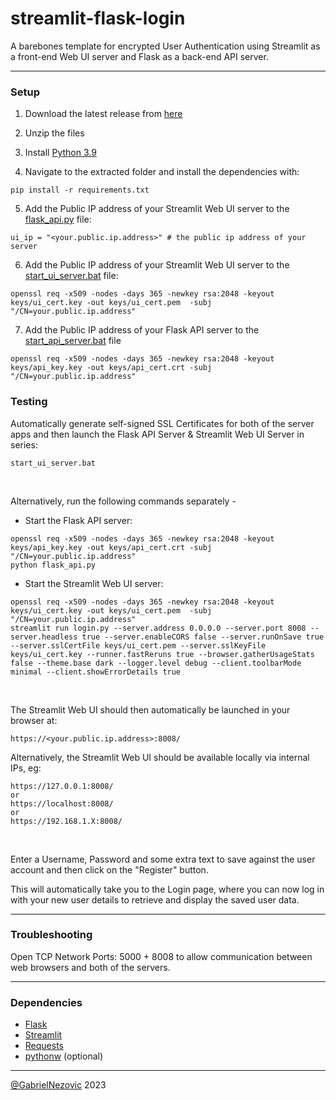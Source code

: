 # streamlit-flask-login
 A barebones template for encrypted User Authentication using Streamlit as a front-end Web UI server and Flask as a back-end API server.

 ___

 <h3>Setup</h3>

1. Download the latest release from [here](https://github.com/GabrielNezovic/streamlit-flask-login/releases/tag/latest)

2. Unzip the files
 
3. Install [Python 3.9](https://www.python.org/downloads/release/python-390/)

4. Navigate to the extracted folder and install the dependencies with:  
  ```
  pip install -r requirements.txt
  ```

5. Add the Public IP address of your Streamlit Web UI server to the [flask_api.py](https://github.com/GabrielNezovic/streamlit-flask-login/blob/main/flask_api.py) file:
  ```
ui_ip = "<your.public.ip.address>" # the public ip address of your server
  ```

6. Add the Public IP address of your Streamlit Web UI server to the [start_ui_server.bat](https://github.com/GabrielNezovic/streamlit-flask-login/blob/main/start_ui_server.bat) file:
 ```
 openssl req -x509 -nodes -days 365 -newkey rsa:2048 -keyout keys/ui_cert.key -out keys/ui_cert.pem  -subj "/CN=your.public.ip.address"
 ```
7. Add the Public IP address of your Flask API server to the [start_api_server.bat](https://github.com/GabrielNezovic/streamlit-flask-login/blob/main/start_api_server.bat) file
 ```
 openssl req -x509 -nodes -days 365 -newkey rsa:2048 -keyout keys/api_key.key -out keys/api_cert.crt -subj "/CN=your.public.ip.address"
 ```

<h3>Testing</h1>
Automatically generate self-signed SSL Certificates for both of the server apps and then launch the Flask API Server & Streamlit Web UI Server in series:

```
start_ui_server.bat
```

<br>

Alternatively, run the following commands separately -
* Start the Flask API server:
```
openssl req -x509 -nodes -days 365 -newkey rsa:2048 -keyout keys/api_key.key -out keys/api_cert.crt -subj "/CN=your.public.ip.address"
python flask_api.py
```
* Start the Streamlit Web UI server:
```
openssl req -x509 -nodes -days 365 -newkey rsa:2048 -keyout keys/ui_cert.key -out keys/ui_cert.pem  -subj "/CN=your.public.ip.address"
streamlit run login.py --server.address 0.0.0.0 --server.port 8008 --server.headless true --server.enableCORS false --server.runOnSave true --server.sslCertFile keys/ui_cert.pem --server.sslKeyFile keys/ui_cert.key --runner.fastReruns true --browser.gatherUsageStats false --theme.base dark --logger.level debug --client.toolbarMode minimal --client.showErrorDetails true
```

<br>

The Streamlit Web UI should then automatically be launched in your browser at:
```
https://<your.public.ip.address>:8008/
```

Alternatively, the Streamlit Web UI should be available locally via internal IPs, eg:

```
https://127.0.0.1:8008/
or
https://localhost:8008/
or
https://192.168.1.X:8008/
```

<br>

Enter a Username, Password and some extra text to save against the user account and then click on the "Register" button.

This will automatically take you to the Login page, where you can now log in with your new user details to retrieve and display the saved user data.

___
<h3>Troubleshooting</h3>

Open TCP Network Ports: 5000 + 8008 to allow communication between web browsers and both of the servers.

___
<h3>Dependencies</h3>

* [Flask](https://pypi.org/project/Flask/)
* [Streamlit](https://pypi.org/project/Streamlit/)
* [Requests](https://pypi.org/project/Requests/)
* [pythonw](https://pypi.org/project/pythonw/) (optional)


___

[@GabrielNezovic](https://github.com/GabrielNezovic) 2023
